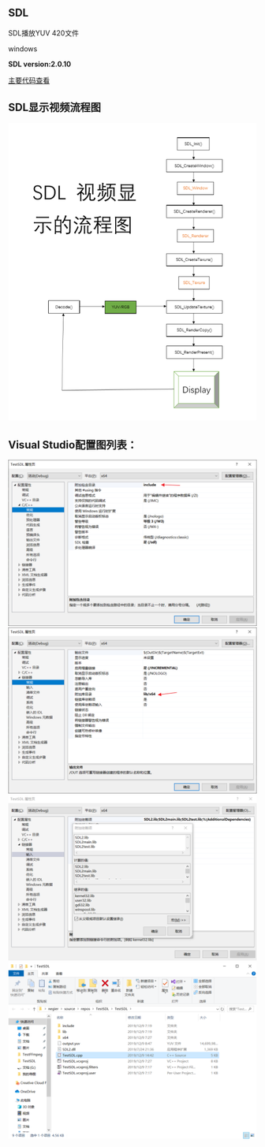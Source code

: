 ## SDL

SDL播放YUV 420文件

windows

**SDL version:2.0.10**

[主要代码查看](https://github.com/negier/Practise/blob/master/SDL/YUVPLAY/TestSDL.cpp)

## SDL显示视频流程图
![SDL显示视频流程图](https://github.com/negier/Practise/blob/master/SDL/YUVPLAY/SDL%E8%A7%86%E9%A2%91%E6%B5%81%E7%A8%8B%E5%9B%BE.png)

## Visual Studio配置图列表：
![include](https://github.com/negier/Practise/blob/master/SDL/YUVPLAY/Image%203.png)
![lib/x64](https://github.com/negier/Practise/blob/master/SDL/YUVPLAY/Image%204.png)
![](https://github.com/negier/Practise/blob/master/SDL/YUVPLAY/Image%206.png)
![目录总览](https://github.com/negier/Practise/blob/master/SDL/YUVPLAY/Image%207.png)

